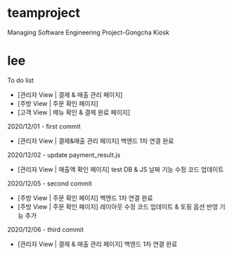 # teamproject
Managing Software Engineering Project-Gongcha Kiosk

# lee

To do list
- [관리자 View | 결제 & 매출 관리 페이지] 
- [주방 View | 주문 확인 페이지]
- [고객 View | 메뉴 확인 & 결제 완료 페이지]

2020/12/01 - first commit
- [관리자 View | 결제&매출 관리 페이지] 백엔드 1차 연결 완료 

2020/12/02 - update payment_result.js
- [관리자 View | 매출액 확인 페이지] test DB & JS 날짜 기능 수정 코드 업데이트

2020/12/05 - second commit 
- [주방 View | 주문 확인 페이지] 백엔드 1차 연결 완료
- [주방 View | 주문 확인 페이지] 레이아웃 수정 코드 업데이트 & 토핑 옵션 반영 기능 추가

2020/12/06 - third commit
- [관리자 View | 결제 & 매출 관리 페이지] 백엔드 1차 연결 완료